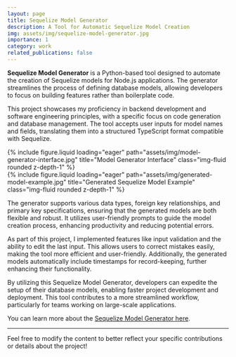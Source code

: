 ```yaml
---
layout: page  
title: Sequelize Model Generator  
description: A Tool for Automatic Sequelize Model Creation  
img: assets/img/sequelize-model-generator.jpg  
importance: 1  
category: work  
related_publications: false  
---
```


**Sequelize Model Generator** is a Python-based tool designed to automate the creation of Sequelize models for Node.js applications. The generator streamlines the process of defining database models, allowing developers to focus on building features rather than boilerplate code.

This project showcases my proficiency in backend development and software engineering principles, with a specific focus on code generation and database management. The tool accepts user inputs for model names and fields, translating them into a structured TypeScript format compatible with Sequelize.

<div class="row">
    <div class="col-sm mt-3 mt-md-0">
        {% include figure.liquid loading="eager" path="assets/img/model-generator-interface.jpg" title="Model Generator Interface" class="img-fluid rounded z-depth-1" %}
    </div>
    <div class="col-sm mt-3 mt-md-0">
        {% include figure.liquid loading="eager" path="assets/img/generated-model-example.jpg" title="Generated Sequelize Model Example" class="img-fluid rounded z-depth-1" %}
    </div>
</div>

The generator supports various data types, foreign key relationships, and primary key specifications, ensuring that the generated models are both flexible and robust. It utilizes user-friendly prompts to guide the model creation process, enhancing productivity and reducing potential errors.

As part of this project, I implemented features like input validation and the ability to edit the last input. This allows users to correct mistakes easily, making the tool more efficient and user-friendly. Additionally, the generated models automatically include timestamps for record-keeping, further enhancing their functionality.

By utilizing this Sequelize Model Generator, developers can expedite the setup of their database models, enabling faster project development and deployment. This tool contributes to a more streamlined workflow, particularly for teams working on large-scale applications.

You can learn more about the [Sequelize Model Generator here](https://github.com/Nemo0312/Sequelize-Model-Generator).

--- 

Feel free to modify the content to better reflect your specific contributions or details about the project!